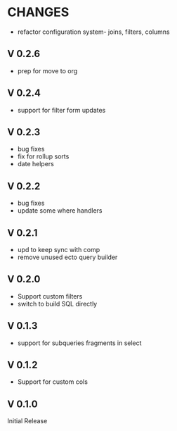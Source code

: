 
CHANGES
=======

- refactor configuration system- joins, filters, columns

V 0.2.6
-------

- prep for move to org

V 0.2.4
-------

- support for filter form updates

V 0.2.3
-------

- bug fixes
- fix for rollup sorts
- date helpers

V 0.2.2
-------

- bug fixes
- update some where handlers

V 0.2.1
-------

- upd to keep sync with comp
- remove unused ecto query builder

V 0.2.0
-------

- Support custom filters
- switch to build SQL directly

V 0.1.3
-------

- support for subqueries fragments in select

V 0.1.2
-------

- Support for custom cols

V 0.1.0
-------

Initial Release
